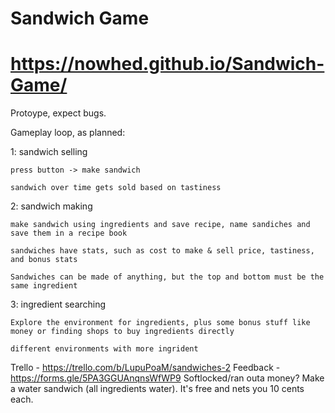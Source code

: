 # Sandwich Game
# https://nowhed.github.io/Sandwich-Game/
 
Protoype, expect bugs.

Gameplay loop, as planned:

1: sandwich selling

	press button -> make sandwich
	
	sandwich over time gets sold based on tastiness
	
2: sandwich making

	make sandwich using ingredients and save recipe, name sandiches and save them in a recipe book
	
	sandwiches have stats, such as cost to make & sell price, tastiness, and bonus stats
	
	Sandwiches can be made of anything, but the top and bottom must be the same ingredient
	
3: ingredient searching

	Explore the environment for ingredients, plus some bonus stuff like money or finding shops to buy ingredients directly

	different environments with more ingrident

Trello - https://trello.com/b/LupuPoaM/sandwiches-2
Feedback - https://forms.gle/5PA3GGUAnqnsWfWP9
Softlocked/ran outa money? Make a water sandwich (all ingredients water). It's free and nets you 10 cents each.
